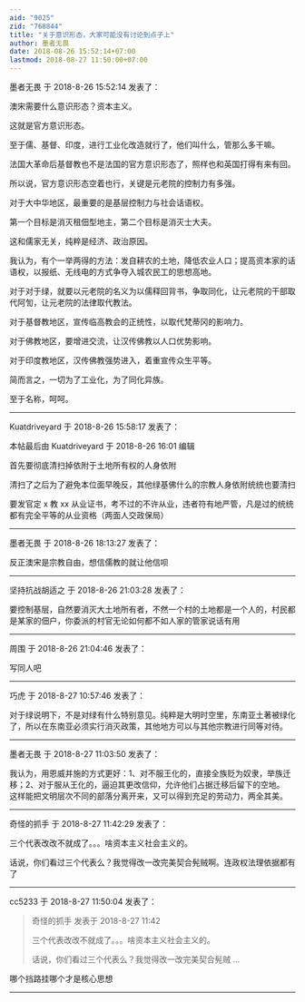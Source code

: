 ```yaml
---
aid: "9025"
zid: "768844"
title: "关于意识形态，大家可能没有讨论到点子上"
author: 墨者无畏
date: 2018-08-26 15:52:14+07:00
lastmod: 2018-08-27 11:50:00+07:00
---
```


墨者无畏 于 2018-8-26 15:52:14 发表了：

澳宋需要什么意识形态？资本主义。

这就是官方意识形态。

至于儒、基督、印度，进行工业化改造就行了，他们叫什么，管那么多干嘛。

法国大革命后基督教也不是法国的官方意识形态了，照样也和英国打得有来有回。

所以说，官方意识形态空着也行，关键是元老院的控制力有多强。

对于大中华地区，最重要的是基层控制力与社会话语权。

第一个目标是消灭租佃型地主，第二个目标是消灭士大夫。

这和儒家无关，纯粹是经济、政治原因。

我认为，有个一举两得的方法：发自耕农的土地，降低农业人口；提高资本家的话语权，以报纸、无线电的方式争夺入城农民工的思想高地。

对于对于绿，就要以元老院的名义为以儒释回背书，争取同化，让元老院的干部取代阿訇，让元老院的法律取代教法。

对于基督教地区，宣传临高教会的正统性，以取代梵蒂冈的影响力。

对于佛教地区，要增进交流，让汉传佛教以人口优势影响。

对于印度教地区，汉传佛教强势进入，着重宣传众生平等。

简而言之，一切为了工业化，为了同化异族。

至于名称，呵呵。

---

Kuatdriveyard 于 2018-8-26 15:58:17 发表了：

本帖最后由 Kuatdriveyard 于 2018-8-26 16:01 编辑

首先要彻底清扫掉依附于土地所有权的人身依附

清扫了之后为了避免本位面早晚反，其他绿基佛什么的宗教人身依附统统也要清扫

要发官定 x 教 xx 从业证书，考不过的不许从业，违者符有地严管，凡是过的统统都有完全平等的从业资格（两面人交政保局）

---

墨者无畏 于 2018-8-26 18:13:27 发表了：

反正澳宋是宗教自由，想信儒教的就让他信呗

---

坚持抗战胡适之 于 2018-8-26 21:03:28 发表了：

要控制基层，自然要消灭大土地所有者，不然一个村的土地都是一个人的，村民都是某家的佃户，你委派的村官无论如何都不如人家的管家说话有用

---

周围 于 2018-8-26 21:04:46 发表了：

写同人吧

---

巧虎 于 2018-8-27 10:57:46 发表了：

对于绿说明下，不是对绿有什么特别意见。纯粹是大明时空里，东南亚土著被绿化了，所以在东南亚必须实行消灭政策，其他地方可以与其他宗教进行同等对待。

---

墨者无畏 于 2018-8-27 11:03:50 发表了：

我认为，用恩威并施的方式更好：1、对不服王化的，直接全族贬为奴隶，举族迁移；2、对于服从王化的，逼迫其更改信仰，允许他们占据迁移后留下的空地。    这样能把文明层次不同的部落分离开来，又可以得到充足的劳动力，两全其美。

---

奇怪的抓手 于 2018-8-27 11:42:29 发表了：

三个代表改改不就成了。。。啥资本主义社会主义的。

话说，你们看过三个代表么？我觉得改一改完美契合髡贼啊。连政权法理依据都有了

---

cc5233 于 2018-8-27 11:50:04 发表了：

> 奇怪的抓手 发表于 2018-8-27 11:42
>
> 三个代表改改不就成了。。。啥资本主义社会主义的。
>
> 话说，你们看过三个代表么？我觉得改一改完美契合髡贼 ...

哪个挡路挂哪个才是核心思想

---
